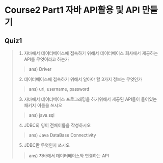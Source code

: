 # Course2 Part1 자바 API활용 및 API 만들기

## Quiz1

>1. 자바에서 데이터베이스에 접속하기 위해서 데이터베이스 회사에서 제공하는 API를 무엇이라고 하는가
>> ans) Driver
>2. 데이터베이스에 접속하기 위해서 알아야 할 3가지 정보는 무엇인가 
>> ans) url, username, password
>3. 자바에서 데이터베이스 프로그래밍을 하기위해서 제공된 API들이 들어있는 패키지 이름을 쓰시오
>> ans) java.sql
>4. JDBC의 영어 전체이름을 작성하시오
>> ans) Java DataBase Connectivity
>5. JDBC란 무엇인지 쓰시오 
>> ans) 자바에서 데이터베이스와 연결하는 API

